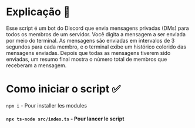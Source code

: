 # Explicação 📄

Esse script é um bot do Discord que envia mensagens privadas (DMs) para todos os membros de um servidor. Você digita a mensagem a ser enviada por meio do terminal. As mensagens são enviadas em intervalos de 3 segundos para cada membro, e o terminal exibe um histórico colorido das mensagens enviadas. Depois que todas as mensagens tiverem sido enviadas, um resumo final mostra o número total de membros que receberam a mensagem.

# Como iniciar o script ✅

`npm i` - Pour installer les modules
#### `npx ts-node src/index.ts` - Pour lancer le script
